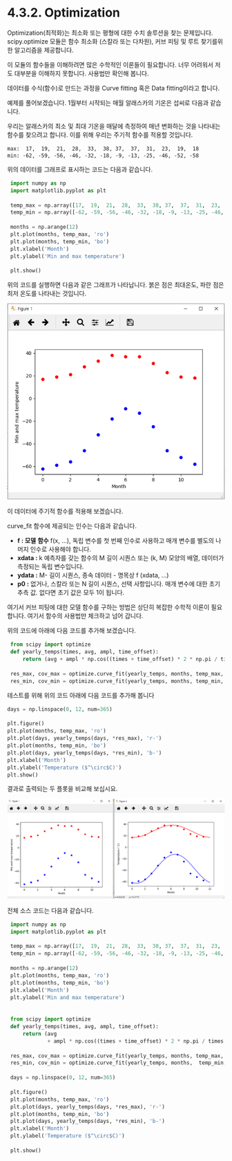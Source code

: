 # 4.3.2. 	Optimization

Optimization\(최적화\)는 최소화 또는 평형에 대한 수치 솔루션을 찾는 문제입니다. scipy.optimize 모듈은 함수 최소화 \(스칼라 또는 다차원\), 커브 피팅 및 루트 찾기를위 한 알고리즘을 제공합니다.

이 모듈의 함수들을 이해하려면 많은 수학적인 이론들이 필요합니다. 너무 어려워서 저도 대부분을 이해하지 못합니다. 사용법만 확인해 봅니다.

데이터를 수식\(함수\)로 만드는 과정을 Curve fitting 혹은 Data fitting이라고 합니다.

예제를 풀어보겠습니다. 1월부터 시작되는 매월 알래스카의 기온은 섭씨로 다음과 같습니다.

우리는 알래스카의 최소 및 최대 기온을 매달에 측정하여 매년 변화하는 것을 나타내는 함수를 찾으려고 합니다. 이를 위해 우리는 주기적 함수를 적용할 것입니다.

```text
max:  17,  19,  21,  28,  33,  38, 37,  37,  31,  23,  19,  18
min: -62, -59, -56, -46, -32, -18, -9, -13, -25, -46, -52, -58
```

위의 데이터를 그래프로 표시하는 코드는 다음과 같습니다.

```python
 import numpy as np
 import matplotlib.pyplot as plt

 temp_max = np.array([17,  19,  21,  28,  33,  38, 37,  37,  31,  23,  19,  18])
 temp_min = np.array([-62, -59, -56, -46, -32, -18, -9, -13, -25, -46, -52, -58])

 months = np.arange(12)
 plt.plot(months, temp_max, 'ro')
 plt.plot(months, temp_min, 'bo')
 plt.xlabel('Month')
 plt.ylabel('Min and max temperature')

 plt.show()
```

위의 코드를 실행하면 다음과 같은 그래프가 나타납니다. 붉은 점은 최대온도, 파란 점은 최저 온도를 나타내는 것입니다.

![](../../.gitbook/assets/31521.png)

이 데이터에 주기적 함수를 적용해 보겠습니다.

curve\_fit 함수에 제공되는 인수는 다음과 같습니다.

* **f : 모델** **함수** f\(x, …\), 독립 변수를 첫 번째 인수로 사용하고 매개 변수를 별도의 나머지 인수로 사용해야 합니다.
* **xdata :**  k 예측자를 갖는 함수의 M 길이 시퀀스 또는 \(k, M\) 모양의 배열, 데이터가 측정되는 독립 변수입니다.
* **ydata :**  M- 길이 시퀀스, 종속 데이터 - 명목상 f \(xdata, ...\)
* **p0 :**  없거나, 스칼라 또는 N 길이 시퀀스, 선택 사항입니다. 매개 변수에 대한 초기 추측 값. 없다면 초기 값은 모두 1이 됩니다.

여기서 커브 피팅에 대한 모델 함수를 구하는 방법은 상단히 복잡한 수학적 이론이 필요합니다. 여기서 함수의 사용법만 체크하고 넘어 갑니다.

위의 코드에 아래에 다음 코드를 추가해 보겠습니다.

```python
 from scipy import optimize
 def yearly_temps(times, avg, ampl, time_offset):
     return (avg + ampl * np.cos((times + time_offset) * 2 * np.pi / times.max()))

 res_max, cov_max = optimize.curve_fit(yearly_temps, months, temp_max, [20, 10, 0])
 res_min, cov_min = optimize.curve_fit(yearly_temps, months, temp_min, [-40,20,0])
```

테스트를 위해 위의 코드 아래에 다음 코드를 추가해 봅니다

```python
days = np.linspace(0, 12, num=365)

plt.figure()
plt.plot(months, temp_max, 'ro')
plt.plot(days, yearly_temps(days, *res_max), 'r-')
plt.plot(months, temp_min, 'bo')
plt.plot(days, yearly_temps(days, *res_min), 'b-')
plt.xlabel('Month')
plt.ylabel('Temperature ($^\circ$C)')
plt.show()
```

결과로 출력되는 두 플롯을 비교해 보십시요.

![](../../.gitbook/assets/31522.png)

전체 소스 코드는 다음과 같습니다.

```python
 import numpy as np
 import matplotlib.pyplot as plt

 temp_max = np.array([17,  19,  21,  28,  33,  38, 37,  37,  31,  23,  19,  18])
 temp_min = np.array([-62, -59, -56, -46, -32, -18, -9, -13, -25, -46, -52, -58])

 months = np.arange(12)
 plt.plot(months, temp_max, 'ro')
 plt.plot(months, temp_min, 'bo')
 plt.xlabel('Month')
 plt.ylabel('Min and max temperature')


 from scipy import optimize
 def yearly_temps(times, avg, ampl, time_offset):
     return (avg
             + ampl * np.cos((times + time_offset) * 2 * np.pi / times.max()))

 res_max, cov_max = optimize.curve_fit(yearly_temps, months, temp_max, [20, 10, 0])
 res_min, cov_min = optimize.curve_fit(yearly_temps, months,  temp_min, [-40, 20, 0])

 days = np.linspace(0, 12, num=365)

 plt.figure()
 plt.plot(months, temp_max, 'ro')
 plt.plot(days, yearly_temps(days, *res_max), 'r-')
 plt.plot(months, temp_min, 'bo')
 plt.plot(days, yearly_temps(days, *res_min), 'b-')
 plt.xlabel('Month')
 plt.ylabel('Temperature ($^\circ$C)')

 plt.show()
```


